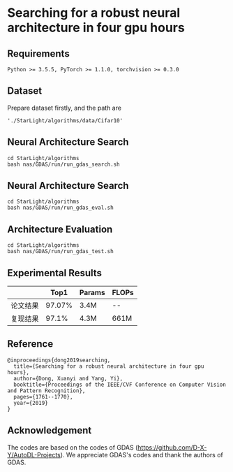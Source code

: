 # Searching for a robust neural architecture in four gpu hours
## Requirements
```
Python >= 3.5.5, PyTorch >= 1.1.0, torchvision >= 0.3.0
```
## Dataset
Prepare dataset firstly, and the path are 
```
'./StarLight/algorithms/data/Cifar10'
```

## Neural Architecture Search
```
cd StarLight/algorithms
bash nas/GDAS/run/run_gdas_search.sh
```

## Neural Architecture Search
```
cd StarLight/algorithms
bash nas/GDAS/run/run_gdas_eval.sh
```

## Architecture Evaluation
```
cd StarLight/algorithms
bash nas/GDAS/run/run_gdas_test.sh
```

## Experimental Results
|          | Top1   | Params | FLOPs |
|   ----   | ----   | ----   | ----  |
| 论文结果  | 97.07% |  3.4M  |  --   |  
| 复现结果  | 97.1% |  4.3M  |  661M |

## Reference
```
@inproceedings{dong2019searching,
  title={Searching for a robust neural architecture in four gpu hours},
  author={Dong, Xuanyi and Yang, Yi},
  booktitle={Proceedings of the IEEE/CVF Conference on Computer Vision and Pattern Recognition},
  pages={1761--1770},
  year={2019}
}
```

## Acknowledgement
The codes are based on the codes of GDAS (https://github.com/D-X-Y/AutoDL-Projects). We appreciate GDAS's codes and thank the authors of GDAS.
